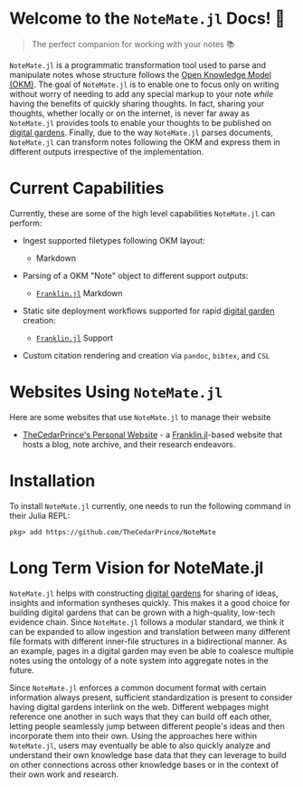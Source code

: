 # Welcome to the `NoteMate.jl` Docs! 👋

> The perfect companion for working with your notes 📚

`NoteMate.jl` is a programmatic transformation tool used to parse and manipulate notes whose structure follows the [Open Knowledge Model (OKM)](https://jacobzelko.com/04172022033744-open-knowledge-standard/index.html).
The goal of `NoteMate.jl` is to enable one to focus only on writing without worry of needing to add any special markup to your note *while* having the benefits of quickly sharing thoughts.
In fact, sharing your thoughts, whether locally or on the internet, is never far away as `NoteMate.jl` provides tools to enable your thoughts to be published on [digital gardens](https://www.lekoarts.de/garden/what-is-a-digital-garden).
Finally, due to the way `NoteMate.jl` parses documents, `NoteMate.jl` can transform notes following the OKM and express them in different outputs irrespective of the implementation.

# Current Capabilities

Currently, these are some of the high level capabilities `NoteMate.jl` can perform:

- Ingest supported filetypes following OKM layout:

  - Markdown

- Parsing of a OKM "Note" object to different support outputs:

  - [`Franklin.jl`](https://franklinjl.org) Markdown

- Static site deployment workflows supported for rapid [digital garden](https://www.lekoarts.de/garden/what-is-a-digital-garden) creation:

  - [`Franklin.jl`](https://franklinjl.org) Support 

- Custom citation rendering and creation via `pandoc`, `bibtex`, and `CSL` 

# Websites Using `NoteMate.jl`

Here are some websites that use `NoteMate.jl` to manage their website

- [TheCedarPrince's Personal Website](https://jacobzelko.com) - a [Franklin.jl](https://franklinjl.org)-based website that hosts a blog, note archive, and their research endeavors.

# Installation

To install `NoteMate.jl` currently, one needs to run the following command in their Julia REPL:

```
pkg> add https://github.com/TheCedarPrince/NoteMate
```

<!--TODO: Add final instructions before first release! -->

# Long Term Vision for NoteMate.jl

`NoteMate.jl` helps with constructing [digital gardens](https://www.lekoarts.de/garden/what-is-a-digital-garden) for sharing of ideas, insights and information syntheses quickly.
This makes it a good choice for building digital gardens that can be grown with a high-quality, low-tech evidence chain. 
Since `NoteMate.jl` follows a modular standard, we think it can be expanded to allow ingestion and translation between many different file formats with different inner-file structures in a bidirectional manner.
As an example, pages in a digital garden may even be able to coalesce multiple notes using the ontology of a note system into aggregate notes in the future. 

Since `NoteMate.jl` enforces a common document format with certain information always present, sufficient standardization is present to consider having digital gardens interlink on the web.
Different webpages might reference one another in such ways that they can build off each other, letting people seamlessly jump between different people's ideas and then incorporate them into their own. 
Using the approaches here within `NoteMate.jl`, users may eventually be able to also quickly analyze and understand their own knowledge base data that they can leverage to build on other connections across other knowledge bases or in the context of their own work and research.

<!--TODO: Add a philosophy section on the approach NoteMate takes-->
